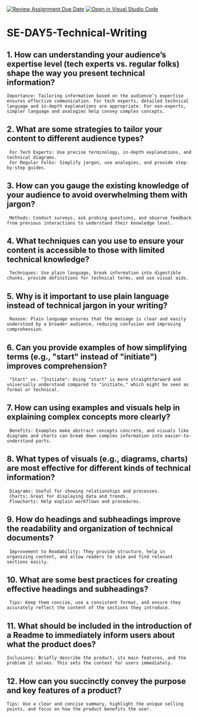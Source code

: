 [![Review Assignment Due Date](https://classroom.github.com/assets/deadline-readme-button-22041afd0340ce965d47ae6ef1cefeee28c7c493a6346c4f15d667ab976d596c.svg)](https://classroom.github.com/a/zsAR-pyY)
[![Open in Visual Studio Code](https://classroom.github.com/assets/open-in-vscode-2e0aaae1b6195c2367325f4f02e2d04e9abb55f0b24a779b69b11b9e10269abc.svg)](https://classroom.github.com/online_ide?assignment_repo_id=17649026&assignment_repo_type=AssignmentRepo)
# SE-DAY5-Technical-Writing
## 1. How can understanding your audience’s expertise level (tech experts vs. regular folks) shape the way you present technical information?
    Importance: Tailoring information based on the audience’s expertise ensures effective communication. For tech experts, detailed technical language and in-depth explanations are appropriate. For non-experts, 
    simpler language and analogies help convey complex concepts.
    
## 2. What are some strategies to tailor your content to different audience types?
     For Tech Experts: Use precise terminology, in-depth explanations, and technical diagrams.
     For Regular Folks: Simplify jargon, use analogies, and provide step-by-step guides.

## 3. How can you gauge the existing knowledge of your audience to avoid overwhelming them with jargon?
     Methods: Conduct surveys, ask probing questions, and observe feedback from previous interactions to understand their knowledge level.

## 4. What techniques can you use to ensure your content is accessible to those with limited technical knowledge?
     Techniques: Use plain language, break information into digestible chunks, provide definitions for technical terms, and use visual aids.


## 5. Why is it important to use plain language instead of technical jargon in your writing?
     Reason: Plain language ensures that the message is clear and easily understood by a broader audience, reducing confusion and improving comprehension.

## 6. Can you provide examples of how simplifying terms (e.g., "start" instead of "initiate") improves comprehension?
     "Start" vs. "Initiate": Using "start" is more straightforward and universally understood compared to "initiate," which might be seen as formal or technical.

## 7. How can using examples and visuals help in explaining complex concepts more clearly?
     Benefits: Examples make abstract concepts concrete, and visuals like diagrams and charts can break down complex information into easier-to-understand parts.

## 8. What types of visuals (e.g., diagrams, charts) are most effective for different kinds of technical information?
     Diagrams: Useful for showing relationships and processes.
     Charts: Great for displaying data and trends.
     Flowcharts: Help explain workflows and procedures.

## 9. How do headings and subheadings improve the readability and organization of technical documents?
     Improvement to Readability: They provide structure, help in organizing content, and allow readers to skim and find relevant sections easily.

## 10. What are some best practices for creating effective headings and subheadings?
     Tips: Keep them concise, use a consistent format, and ensure they accurately reflect the content of the sections they introduce.


## 11. What should be included in the introduction of a Readme to immediately inform users about what the product does?
    Inclusions: Briefly describe the product, its main features, and the problem it solves. This sets the context for users immediately.


## 12. How can you succinctly convey the purpose and key features of a product?
    Tips: Use a clear and concise summary, highlight the unique selling points, and focus on how the product benefits the user.

